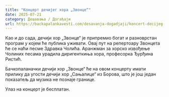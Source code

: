 ```yaml
---
title: "Концерт дечијег хора „Звонце“"
date: 2025-07-21
category: Дешавања / Догађаји
url: https://backapalankavesti.com/desavanja-dogadjaji/koncert-decijeg-hora-zvonce-3/
---
```


Као и до сада, дечији хор „Звонце“ је припремио богат и разноврстан програм у којем ће публика уживати. Овај пут на репертоару Звонцета ће се наћи песме Здравка Чолића. Аранжман за хорско извођење Чолиних песама урадила диригенткиња хора, професорка Ђурђина Ристић.

Бачкопаланачки дечији хор „Звонце“ ће на овом концерту имати прилику да угости дечији хор „Сањалице“ из Борова, што је још један показатељ да музика не познаје границе.

Улаз на концерт је бесплатан.

